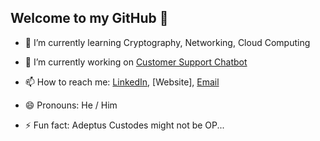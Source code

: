 ## Welcome to my GitHub 👋
- 🌱 I’m currently learning Cryptography, Networking, Cloud Computing
- 🔭 I’m currently working on [Customer Support Chatbot](https://github.com/UXLY-Chatbot) <br>

- 📫 How to reach me: [LinkedIn](www.linkedin.com/in/vincent-liu003), [Website], [Email](vtliului@gmail.com) <br>
- 😄 Pronouns: He / Him
- ⚡ Fun fact: Adeptus Custodes might not be OP...
<!--
Here are some ideas to get you started:



- 👯 I’m looking to collaborate on ...
- 🤔 I’m looking for help with ...
- 💬 Ask me about ...


-->

